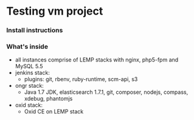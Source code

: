 # Testing vm project

### Install instructions

### What's inside

* all instances comprise of LEMP stacks with nginx, php5-fpm and MySQL 5.5
* jenkins stack:
    * plugins: git, rbenv, ruby-runtime, scm-api, s3
* ongr stack:
    * Java 1.7 JDK, elasticsearch 1.7.1, git, composer, nodejs, compass, xdebug, phantomjs
* oxid stack:
    * Oxid CE on LEMP stack
